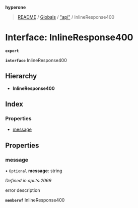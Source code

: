 **hyperone**

> [README](../README.md) / [Globals](../globals.md) / ["api"](../modules/_api_.md) / InlineResponse400

# Interface: InlineResponse400

**`export`** 

**`interface`** InlineResponse400

## Hierarchy

* **InlineResponse400**

## Index

### Properties

* [message](_api_.inlineresponse400.md#message)

## Properties

### message

• `Optional` **message**: string

*Defined in api.ts:2069*

error description

**`memberof`** InlineResponse400
